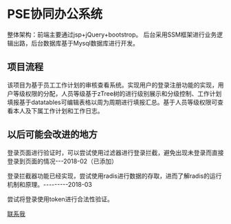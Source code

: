 # PSE协同办公系统
整体架构：前端主要通过jsp+jQuery+bootstrop。
后台采用SSM框架进行业务逻辑出路，后台数据库基于Mysql数据库进行开发。

## 项目流程
该项目为基于员工工作计划的审核查看系统。实现用户的登录注册功能的实现，用户等级权限的分配，人员等级基于zTree树的进行级别展示和分级控制、工作计划填报基于datatables可编辑表格以周为周期进行填报汇总。基于人员等级权限可查看本人及下属工作计划和工作日志。

## 以后可能会改进的地方
登录页面进行验证时，可以尝试使用过滤器进行登录拦截，避免出现未登录而直接登录到页面的情况---2018-02（已添加）

登录拦截器功能已经实现，尝试使用radis进行数据的存取，进而了解radis的运行机制和原理。---------2018-03

尝试将登录使用token进行合法性验证。



<a href="mailto:dzy7800104547@163.com">联系我</a>
